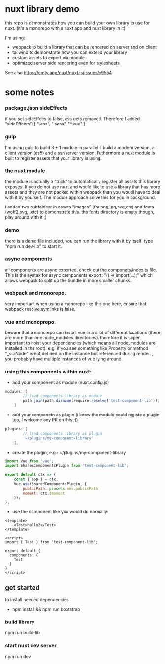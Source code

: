 # nuxt library demo

this repo is demonstrates how you can build your own library to use for nuxt. (it's a monorepo with a nuxt app and nuxt library in it)

I'm using:
* webpack to build a library that can be rendered on server and on client
* tailwind to demonstrate how you can extend your library
* custom assets to export via module
* optimized server side rendering even for stylesheets

See also https://cmty.app/nuxt/nuxt.js/issues/c9554

# some notes
### package.json sideEffects
 if you set sideEffecs to false, css gets removed. Therefore I added "sideEffects": [
                                                                     		"*.css",
                                                                     		"*.scss",
                                                                     		"*.vue"
                                                                     	]

### gulp
I'm using gulp to build 3 + 1 module in parallel. I build a modern version, a client version (es5) and a ssr/server version. Futhermore a nuxt module
is built to register assets that your library is using.

### the nuxt module
the module is actually a "trick" to automatically register all assets this library exposes. If you do not use nuxt and would like to use a library that has
more assets and they are not packed within webpack than you woudl have to deal with it by yourself. The module approach solve this for you in background.

I added two subfoldesr in assets "images" (for png,jpg,svg,etc) and fonts (woff2,svg,..etc) to demonstrate this. the fonts directory is empty though, play around with it ;)
 
### demo
there is a demo file included, you can run the library with it by itself. type "npm run dev-lib" to start it. 

### async components
all components are async exported, check out the componets/index.ts file.
This is the syntax for async components export: "() => import(...);" which allows webpack to split up the bundle in more smaller chunks.

### webpack and monorepo.
very important when using a monorepo like this one here, ensure that webpack resolve.symlinks is false.

### vue and monoprepo.
beware that a monorepo can install vue in a a lot of different locations (there are more than one node_modules directories). therefore it is 
super important to hoist your dependencies (which means all node_modules are installed in the root).
e.g. if you see something like  Property or method "_ssrNode" is not defined on the instance but referenced during render.  , you probably
have multiple instances of vue lying around.

### using this components within nuxt:
* add your component as module (nuxt.config.js)
```js
modules: [
		// load components library as module
		path.join(path.dirname(require.resolve('test-component-lib')), '/module')
	]
```
* add your componetn as plugin (i know the module could registe a plugin too, I welcome any PR on this ;))
```js
plugins: [
		// load components library as plugin
		'~/plugins/my-component-library'
	],
```
* create the plugin, e.g.:
~/plugins/my-component-library
```js
import Vue from 'vue';
import SharedComponentsPlugin from 'test-component-lib';

export default ctx => {
    const { app } = ctx;
    Vue.use(SharedComponentsPlugin, {
        publicPath: process.env.publicPath,
        moment: ctx.$moment
    });
};
```
  
* use the component like you would do normally:
```vue
<template>
    <Test>hallo2</Test>
</template>

<script>
import { Test } from 'test-component-lib';

export default {
  components: {
    Test
  }
}
</script>
```

## get started
to install needed dependencies
* npm install && npm run bootstrap

### build library
npm run build-lib

### start nuxt dev server
npm run dev



